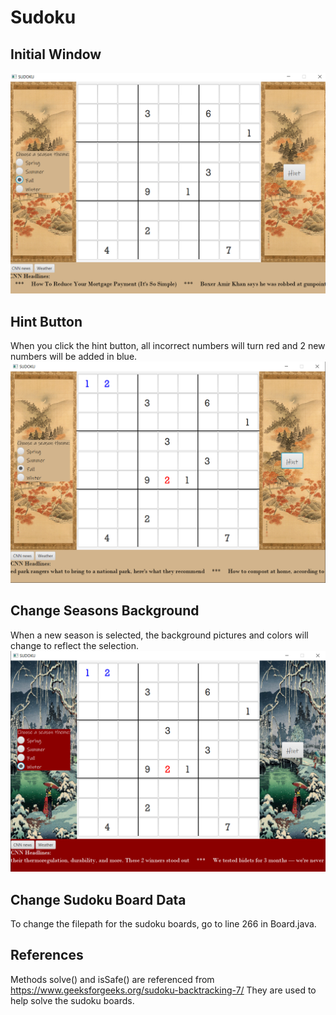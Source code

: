 # Sudoku

## Initial Window
![Beginning setup](https://github.com/autumn-arbon/Sudoku/blob/master/sudoku-pictures/fall-beginning.png)

## Hint Button
When you click the hint button, all incorrect numbers will turn red and 2 new numbers will be added in blue.
![Hint example](https://github.com/autumn-arbon/Sudoku/blob/master/sudoku-pictures/fall-hint.png)

## Change Seasons Background
When a new season is selected, the background pictures and colors will change to reflect the selection.
![Winter season](https://github.com/autumn-arbon/Sudoku/blob/master/sudoku-pictures/winter.png)

## Change Sudoku Board Data
To change the filepath for the sudoku boards, go to line 266 in Board.java.

## References
Methods solve() and isSafe() are referenced from https://www.geeksforgeeks.org/sudoku-backtracking-7/
They are used to help solve the sudoku boards.
